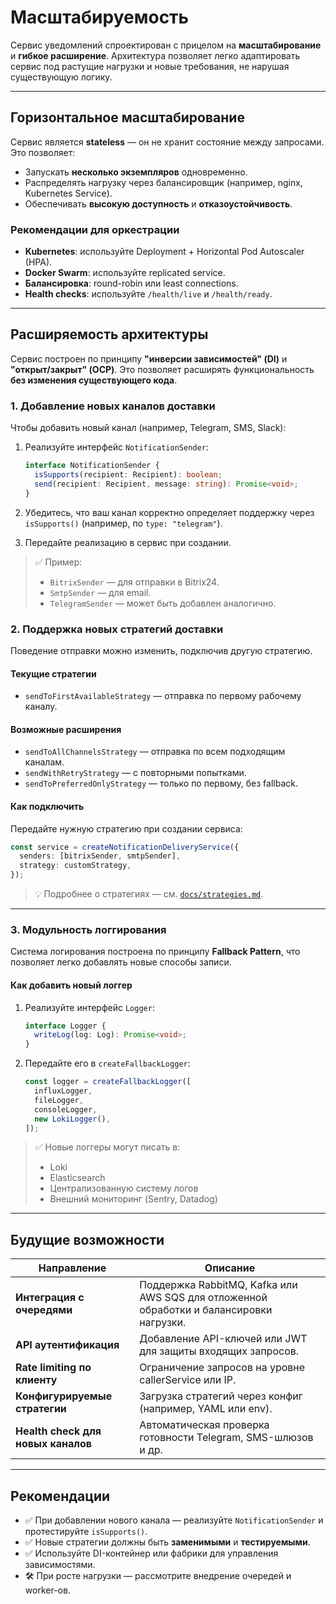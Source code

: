 # Масштабируемость

Сервис уведомлений спроектирован с прицелом на **масштабирование** и **гибкое расширение**. Архитектура позволяет легко адаптировать сервис под растущие нагрузки и новые требования, не нарушая существующую логику.

---

## Горизонтальное масштабирование

Сервис является **stateless** — он не хранит состояние между запросами. Это позволяет:

- Запускать **несколько экземпляров** одновременно.
- Распределять нагрузку через балансировщик (например, nginx, Kubernetes Service).
- Обеспечивать **высокую доступность** и **отказоустойчивость**.

### Рекомендации для оркестрации

- **Kubernetes**: используйте Deployment + Horizontal Pod Autoscaler (HPA).
- **Docker Swarm**: используйте replicated service.
- **Балансировка**: round-robin или least connections.
- **Health checks**: используйте `/health/live` и `/health/ready`.

---

## Расширяемость архитектуры

Сервис построен по принципу **"инверсии зависимостей" (DI)** и **"открыт/закрыт" (OCP)**. Это позволяет расширять функциональность **без изменения существующего кода**.

### 1. Добавление новых каналов доставки

Чтобы добавить новый канал (например, Telegram, SMS, Slack):

1. Реализуйте интерфейс `NotificationSender`:

   ```ts
   interface NotificationSender {
     isSupports(recipient: Recipient): boolean;
     send(recipient: Recipient, message: string): Promise<void>;
   }
   ```

2. Убедитесь, что ваш канал корректно определяет поддержку через `isSupports()` (например, по `type: "telegram"`).
3. Передайте реализацию в сервис при создании.

> ✅ Пример:
>
> - `BitrixSender` — для отправки в Bitrix24.
> - `SmtpSender` — для email.
> - `TelegramSender` — может быть добавлен аналогично.

### 2. Поддержка новых стратегий доставки

Поведение отправки можно изменить, подключив другую стратегию.

#### Текущие стратегии

- `sendToFirstAvailableStrategy` — отправка по первому рабочему каналу.

#### Возможные расширения

- `sendToAllChannelsStrategy` — отправка по всем подходящим каналам.
- `sendWithRetryStrategy` — с повторными попытками.
- `sendToPreferredOnlyStrategy` — только по первому, без fallback.

#### Как подключить

Передайте нужную стратегию при создании сервиса:

```ts
const service = createNotificationDeliveryService({
  senders: [bitrixSender, smtpSender],
  strategy: customStrategy,
});
```

> 💡 Подробнее о стратегиях — см. [`docs/strategies.md`](./strategies.md).

---

### 3. Модульность логгирования

Система логирования построена по принципу **Fallback Pattern**, что позволяет легко добавлять новые способы записи.

#### Как добавить новый логгер

1. Реализуйте интерфейс `Logger`:

   ```ts
   interface Logger {
     writeLog(log: Log): Promise<void>;
   }
   ```

2. Передайте его в `createFallbackLogger`:

   ```ts
   const logger = createFallbackLogger([
     influxLogger,
     fileLogger,
     consoleLogger,
     new LokiLogger(),
   ]);
   ```

> ✅ Новые логгеры могут писать в:
>
> - Loki
> - Elasticsearch
> - Централизованную систему логов
> - Внешний мониторинг (Sentry, Datadog)

---

## Будущие возможности

| Направление                        | Описание                                                                                |
| ---------------------------------- | --------------------------------------------------------------------------------------- |
| **Интеграция с очередями**         | Поддержка RabbitMQ, Kafka или AWS SQS для отложенной обработки и балансировки нагрузки. |
| **API аутентификация**             | Добавление API-ключей или JWT для защиты входящих запросов.                             |
| **Rate limiting по клиенту**       | Ограничение запросов на уровне callerService или IP.                                    |
| **Конфигурируемые стратегии**      | Загрузка стратегий через конфиг (например, YAML или env).                               |
| **Health check для новых каналов** | Автоматическая проверка готовности Telegram, SMS-шлюзов и др.                           |

---

## Рекомендации

- ✅ При добавлении нового канала — реализуйте `NotificationSender` и протестируйте `isSupports()`.
- ✅ Новые стратегии должны быть **заменимыми** и **тестируемыми**.
- ✅ Используйте DI-контейнер или фабрики для управления зависимостями.
- 🛠 При росте нагрузки — рассмотрите внедрение очередей и worker-ов.
